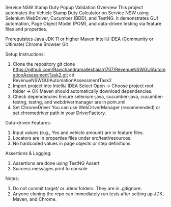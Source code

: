 Service NSW Stamp Duty Popup Validation
Overview
This project automates the Vehicle Stamp Duty Calculator on Service NSW using Selenium WebDriver, Cucumber (BDD), and TestNG.
It demonstrates GUI automation, Page Object Model (POM), and data-driven testing via feature files and properties.


Prerequisites
Java JDK 11 or higher
Maven
IntelliJ IDEA (Community or Ultimate)
Chrome Browser
Git

Setup Instructions:

1. Clone the repository
git clone https://github.com/Ravichandramalleshaiah1707/RevenueNSWGUIAutomationAssessmentTask2.git
cd RevenueNSWGUIAutomationAssessmentTask2
2. Import project into IntelliJ IDEA
Select Open → Choose project root folder → OK
Maven should automatically download dependencies.
3. Check dependencies
Ensure selenium-java, cucumber-java, cucumber-testng, testng, and webdrivermanager are in pom.xml.
4. Set ChromeDriver
You can use WebDriverManager (recommended) or set chromedriver path in your DriverFactory.

   
Data-driven Features:
1. Input values (e.g., Yes and vehicle amount) are in feature files.
2. Locators are in properties files under src/test/resources.
3. No hardcoded values in page objects or step definitions.

Assertions & Logging:
1. Assertions are done using TestNG Assert
2. Success messages print to console

Notes:
1. Do not commit target/ or .idea/ folders. They are in .gitignore.
2. Anyone cloning the repo can immediately run tests after setting up JDK, Maven, and Chrome.